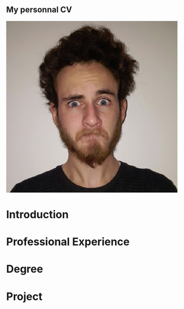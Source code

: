 ## My personnal CV
![alt text](https://github.com/MelvinNau/MelvinNau.github.io/blob/master/melvin.png "Picture of me")
# Introduction


# Professional Experience



# Degree


# Project
